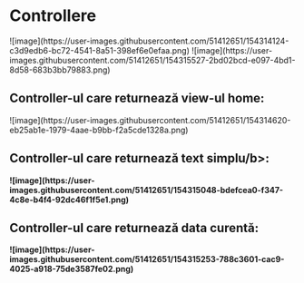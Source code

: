 
<h1>Controllere</h1>
![image](https://user-images.githubusercontent.com/51412651/154314124-c3d9edb6-bc72-4541-8a51-398ef6e0efaa.png)
![image](https://user-images.githubusercontent.com/51412651/154315527-2bd02bcd-e097-4bd1-8d58-683b3bb79883.png)

<h2>Controller-ul care returnează <b>view-ul home</b>:</h2>
![image](https://user-images.githubusercontent.com/51412651/154314620-eb25ab1e-1979-4aae-b9bb-f2a5cde1328a.png)

<h2>Controller-ul care returnează <b>text simplu/b>:</h2>
![image](https://user-images.githubusercontent.com/51412651/154315048-bdefcea0-f347-4c8e-b4f4-92dc46f1f5e1.png)

<h2>Controller-ul care returnează <b>data curentă</b>:</h2>
![image](https://user-images.githubusercontent.com/51412651/154315253-788c3601-cac9-4025-a918-75de3587fe02.png)
